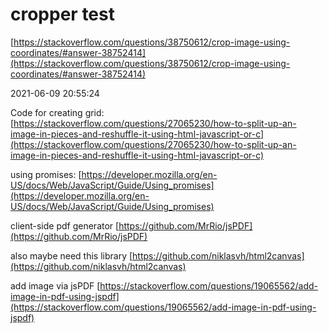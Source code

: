 # cropper test

[https://stackoverflow.com/questions/38750612/crop-image-using-coordinates/#answer-38752414](https://stackoverflow.com/questions/38750612/crop-image-using-coordinates/#answer-38752414)


2021-06-09 20:55:24

Code for creating grid: [https://stackoverflow.com/questions/27065230/how-to-split-up-an-image-in-pieces-and-reshuffle-it-using-html-javascript-or-c](https://stackoverflow.com/questions/27065230/how-to-split-up-an-image-in-pieces-and-reshuffle-it-using-html-javascript-or-c)


using promises: [https://developer.mozilla.org/en-US/docs/Web/JavaScript/Guide/Using_promises](https://developer.mozilla.org/en-US/docs/Web/JavaScript/Guide/Using_promises)

client-side pdf generator [https://github.com/MrRio/jsPDF](https://github.com/MrRio/jsPDF)

also maybe need this library [https://github.com/niklasvh/html2canvas](https://github.com/niklasvh/html2canvas)

add image via jsPDF [https://stackoverflow.com/questions/19065562/add-image-in-pdf-using-jspdf](https://stackoverflow.com/questions/19065562/add-image-in-pdf-using-jspdf)

